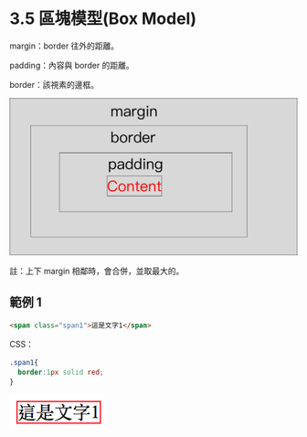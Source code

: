 # 3.5 區塊模型\(Box Model\)

margin：border 往外的距離。

padding：內容與 border 的距離。

border：該視素的邊框。

![](/assets/box_model.png)

註：上下 margin 相鄰時，會合併，並取最大的。

## 範例 1

```html
<span class="span1">這是文字1</span>
```

CSS：

```css
.span1{
  border:1px solid red;
}
```

![](/assets/box_model_example.png)

